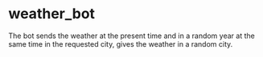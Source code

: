 # weather_bot
The bot sends the weather at the present time and in a random year at the same time in the requested city, gives the weather in a random city.
